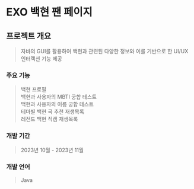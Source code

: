 # EXO 백현 팬 페이지

## 프로젝트 개요
> 자바의 GUI를 활용하여 백현과 관련된 다양한 정보와 이를 기반으로 한 UI/UX 인터랙션 기능 제공

### 주요 기능
> 백현 프로필<br>
백현과 사용자의 MBTI 궁합 테스트<br>
백현과 사용자의 이름 궁합 테스트<br>
테마별 백현 곡 추천 재생목록<br>
레전드 백현 직캠 재생목록

### 개발 기간 
> 2023년 10월 - 2023년 11월

### 개발 언어
> Java 
